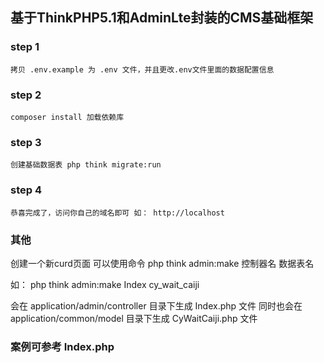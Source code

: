 ## 基于ThinkPHP5.1和AdminLte封装的CMS基础框架

### step 1 
    拷贝 .env.example 为 .env 文件，并且更改.env文件里面的数据配置信息
    
### step 2

    composer install 加载依赖库
    
### step 3

    创建基础数据表 php think migrate:run
    
### step 4
    恭喜完成了，访问你自己的域名即可 如： http://localhost  
    
    
### 其他
    
   创建一个新curd页面 可以使用命令 php think admin:make 控制器名 数据表名
   
   如：
   php think admin:make Index cy_wait_caiji
   
   会在 application/admin/controller 目录下生成 Index.php 文件
   同时也会在 application/common/model 目录下生成 CyWaitCaiji.php 文件
   
### 案例可参考 Index.php          